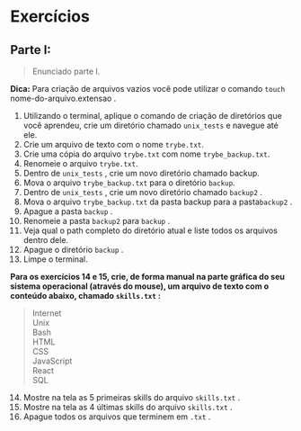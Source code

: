 # Exercícios
## Parte I:
>Enunciado parte I.

**Dica:** Para criação de arquivos vazios você pode utilizar o comando `touch` nome-do-arquivo.extensao .
1. Utilizando o terminal, aplique o comando de criação de diretórios que você aprendeu, crie um diretório chamado `unix_tests` e navegue até ele.
2. Crie um arquivo de texto com o nome `trybe.txt`.
3. Crie uma cópia do arquivo `trybe.txt` com nome `trybe_backup.txt`.
4. Renomeie o arquivo `trybe.txt`.
5. Dentro de `unix_tests` , crie um novo diretório chamado backup.
6. Mova o arquivo `trybe_backup.txt` para o diretório `backup`.
7. Dentro de `unix_tests` , crie um novo diretório chamado `backup2` .
8. Mova o arquivo `trybe_backup.txt` da pasta backup para a pasta`backup2` .
9. Apague a pasta `backup` .
10. Renomeie a pasta `backup2` para `backup` .
11. Veja qual o path completo do diretório atual e liste todos os arquivos dentro dele.
12. Apague o diretório `backup` .
13. Limpe o terminal.  

**Para os exercícios 14 e 15, crie, de forma manual na parte gráfica do seu sistema operacional (através do mouse), um arquivo de texto com o conteúdo abaixo, chamado `skills.txt` :**  

>Internet  
>Unix  
>Bash  
>HTML  
>CSS  
>JavaScript  
>React  
>SQL     

14. Mostre na tela as 5 primeiras skills do arquivo `skills.txt` .
15. Mostre na tela as 4 últimas skills do arquivo `skills.txt` .
16. Apague todos os arquivos que terminem em `.txt` .